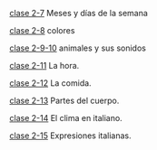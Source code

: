 [clase 2-7](clase2-7.md)
Meses y días de la semana

[clase 2-8](clase2-8.md)
colores

[clase 2-9-10](clase2-9.md)
animales y sus sonidos

[clase 2-11](clase2-11.md)
La hora.

[clase 2-12](clase2-12.md)
La comida.

[clase 2-13](clase2-13.md)
Partes del cuerpo.

[clase 2-14](clase2-14.md)
El clima en italiano.

[clase 2-15](clase2-15.md)
Expresiones italianas.